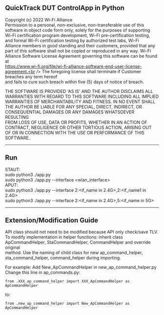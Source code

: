 QuickTrack DUT ControlApp in Python
------------------------------------------------------------------------

Copyright (c) 2022 Wi-Fi Alliance                                             
Permission to a personal, non-exclusive, non-transferable use of this         
software in object code form only, solely for the purposes of supporting      
Wi-Fi certification program development, Wi-Fi pre-certification testing,     
and formal Wi-Fi certification testing by authorized test labs, Wi-Fi         
Alliance members in good standing and their customers, provided that any      
part of this software shall not be copied or reproduced in any way. Wi-Fi     
Alliance Software License Agreement governing this software can be found at  
https://www.wi-fi.org/file/wi-fi-alliance-software-end-user-license-agreement.<br />
The foregoing license shall terminate if Customer breaches any term hereof    
and fails to cure such breach within five (5) days of notice of breach.       

THE SOFTWARE IS PROVIDED 'AS IS' AND THE AUTHOR DISCLAIMS ALL                 
WARRANTIES WITH REGARD TO THIS SOFTWARE INCLUDING ALL IMPLIED                 
WARRANTIES OF MERCHANTABILITY AND FITNESS. IN NO EVENT SHALL                  
THE AUTHOR BE LIABLE FOR ANY SPECIAL, DIRECT, INDIRECT, OR                    
CONSEQUENTIAL DAMAGES OR ANY DAMAGES WHATSOEVER RESULTING                     
FROM LOSS OF USE, DATA OR PROFITS, WHETHER IN AN ACTION OF                    
CONTRACT, NEGLIGENCE OR OTHER TORTIOUS ACTION, ARISING OUT                    
OF OR IN CONNECTION WITH THE USE OR PERFORMANCE OF THIS                       
SOFTWARE.

------------------------------------------------------------------------
Run
------------------------------------------------------------------------
STAUT:  
sudo python3 ./app.py  
sudo python3 ./app.py \--interface &lt;wlan_interface&gt;  
APUT:  
sudo python3 ./app.py \--interface 2:&lt;if_name in 2.4G&gt;,2:&lt;if_name1 in 2.4G&gt;  
sudo python3 ./app.py \--interface 2:&lt;if_name in 2.4G&gt;,5:&lt;if_name in 5G&gt; <br />

------------------------------------------------------------------------
Extension/Modification Guide
------------------------------------------------------------------------
API class should not need to be modified because API only check/save TLV.  
To modify implementation in helper functions: inherit class  
ApCommandHelper, StaCommandHelper, CommandHelper and override original  
method. Use the naming of child class for new ap_command_helper,  
sta_command_helper, command_helper during importing.  

For example: Add New_ApCommandHelper in new_ap_command_helper.py  
Change this line in ap_commands.py:  
```
from .XXX_ap_command_helper import XXX_ApCommandHelper as ApCommandHelper
```
to:  
```
from .new_ap_command_helper import New_ApCommandHelper as ApCommandHelper
```

